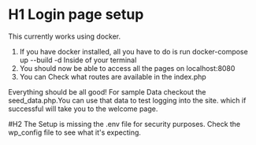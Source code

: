 # H1  Login page setup 
This currently works using docker.

1. If you have docker installed, all you have to do is run docker-compose up --build -d Inside of your terminal
2. You should now be able to access all the pages on localhost:8080
3. You can Check what routes are available in the index.php

Everything should be all good! For sample Data checkout the seed_data.php.You can use that data to test logging into the site. which if successful will take you to the welcome page.

#H2 The Setup is missing the .env file for security purposes. Check the wp_config file to see what it's expecting.

